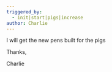 ```yaml
---
triggered_by:
  - init|start|pigs|increase
author: Charlie
---
```

I will get the new pens built for the pigs

Thanks,

Charlie
